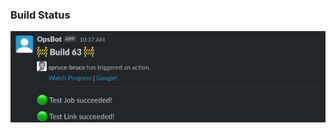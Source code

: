 ### Build Status

![Build Status Notification](doc/message_screenshot.png?raw=true "Build Status Notification")
